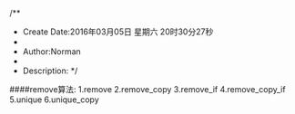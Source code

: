/**
* Create Date:2016年03月05日 星期六 20时30分27秒
* 
* Author:Norman
* 
* Description: 
*/

####remove算法:
    1.remove
    2.remove_copy
    3.remove_if
    4.remove_copy_if
    5.unique
    6.unique_copy

